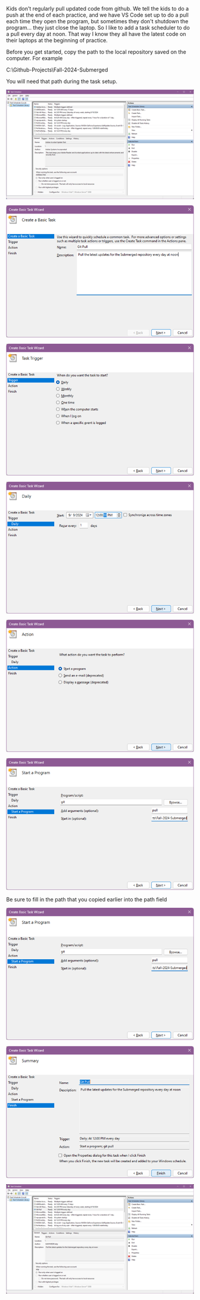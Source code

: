 Kids don't regularly pull updated code from github. We tell the kids to do a push at the end of each practice, and we have VS Code set up to do a pull each time they open the program, but sometimes they don't shutdown the program... they just close the laptop. So I like to add a task scheduler to do a pull every day at noon. That way I know they all have the latest code on their laptops at the beginning of practice.

Before you get started, copy the path to the local repository saved on the computer. For example

C:\Github-Projects\Fall-2024-Submerged

You will need that path during the task setup.

![01TaskScheduler](https://github.com/FLL-Team-24277/FLL-Fall-2024-Submerged/blob/main/help/images/01TaskScheduler.png)  

![02CreateBasicTaskWizard](https://github.com/FLL-Team-24277/FLL-Fall-2024-Submerged/blob/main/help/images/02CreateBasicTaskWizard.png)  

![03TaskTrigger](https://github.com/FLL-Team-24277/FLL-Fall-2024-Submerged/blob/main/help/images/03TaskTrigger.png)  

![04DailyRecurrence](https://github.com/FLL-Team-24277/FLL-Fall-2024-Submerged/blob/main/help/images/04DailyRecurrence.png)  

![05Action](https://github.com/FLL-Team-24277/FLL-Fall-2024-Submerged/blob/main/help/images/05Action.png)  

![06StartAProgram](https://github.com/FLL-Team-24277/FLL-Fall-2024-Submerged/blob/main/help/images/06StartAProgram.png)  

Be sure to fill in the path that you copied earlier into the path field

![07ProgramScript](https://github.com/FLL-Team-24277/FLL-Fall-2024-Submerged/blob/main/help/images/07ProgramScript.png)  

![08Summary](https://github.com/FLL-Team-24277/FLL-Fall-2024-Submerged/blob/main/help/images/08Summary.png)  

![09TaskSchedulerFinished](https://github.com/FLL-Team-24277/FLL-Fall-2024-Submerged/blob/main/help/images/09TaskSchedulerFinished.png)  


